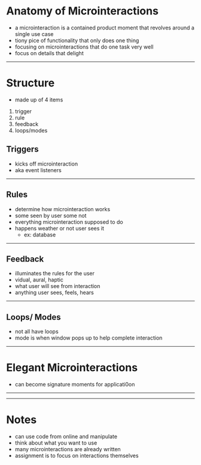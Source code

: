 # Anatomy of Microinteractions
- a microinteraction is a contained product moment that revolves around a single use case
- tiony pice of functionality that only does one thing
- focusing on microinteractions that do one task very well
- focus on details that delight
---
# Structure
- made up of 4 items
1. trigger
2. rule
3. feedback
4. loops/modes
## Triggers
- kicks off microinteraction
- aka event listeners
---
## Rules
- determine how microinteraction works
- some seen by user some not
- everything microinteraction supposed to do
- happens weather or not user sees it
    - ex: database
---
## Feedback
- illuminates the rules for the user
- vidual, aural, haptic
- what user will see from interaction
- anything user sees, feels, hears
---
## Loops/ Modes
- not all have loops
- mode is when window pops up to help complete interaction
---
# Elegant Microinteractions
- can become signature moments for applicati0on
---
---
# Notes
- can use code from online and manipulate
- think about what you want to use
- many microinteractions are already written
- assignment is to focus on interactions themselves